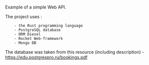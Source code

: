 Example of a simple Web API.


The project uses :        

        - the Rust programming language
        - PostgreSQL database 
        - ORM Diesel 
        - Rocket Web-framework 
        - Mongo DB
        

The database was taken from this resource (including description) - https://edu.postgrespro.ru/bookings.pdf


